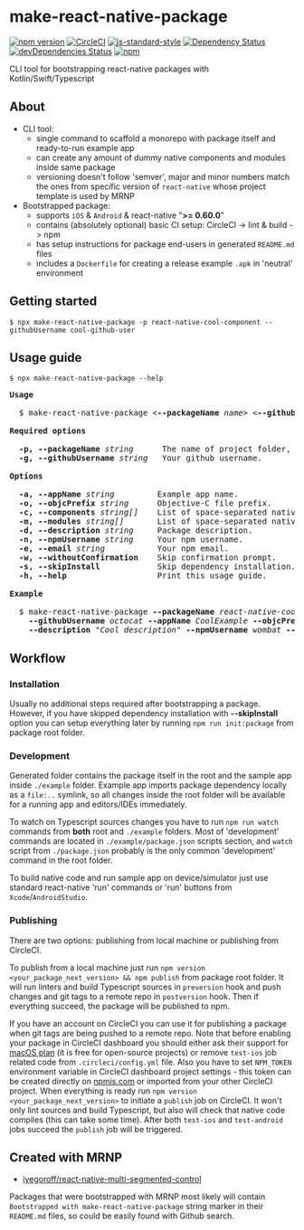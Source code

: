 # make-react-native-package
[![npm version](https://badge.fury.io/js/make-react-native-package.svg)](https://badge.fury.io/js/make-react-native-package)
[![CircleCI](https://circleci.com/gh/iyegoroff/make-react-native-package.svg?style=svg)](https://circleci.com/gh/iyegoroff/make-react-native-package)
[![js-standard-style](https://img.shields.io/badge/code%20style-standard-brightgreen.svg)](https://github.com/standard/standard)
[![Dependency Status](https://david-dm.org/iyegoroff/make-react-native-package.svg)](https://david-dm.org/iyegoroff/make-react-native-package)
[![devDependencies Status](https://david-dm.org/iyegoroff/make-react-native-package/dev-status.svg)](https://david-dm.org/iyegoroff/make-react-native-package?type=dev)
[![npm](https://img.shields.io/npm/l/express.svg)](https://www.npmjs.com/package/make-react-native-package)

CLI tool for bootstrapping react-native packages with Kotlin/Swift/Typescript

## About

- CLI tool:
  - single command to scaffold a monorepo with package itself and ready-to-run example app
  - can create any amount of dummy native components and modules inside same package
  - versioning doesn't follow 'semver', major and minor numbers match the ones from specific version of <code>react&#x2011;native</code> whose project template is used by MRNP
- Bootstrapped package:
  - supports `iOS` & `Android` & react-native "<strong>&gt;= 0.60.0</strong>"
  - contains (absolutely optional) basic CI setup: CircleCI -&gt; lint & build -&gt; npm
  - has setup instructions for package end-users in generated `README.md` files
  - includes a `Dockerfile` for creating a release example `.apk` in 'neutral' environment

## Getting started

```
$ npx make-react-native-package -p react-native-cool-component --githubUsername cool-github-user
```

## Usage guide

```
$ npx make-react-native-package --help
```

<pre>
<strong>Usage</strong>

  $ make-react-native-package &lt;<strong>--packageName</strong> <em>name</em>&gt; &lt;<strong>--githubUsername</strong> <em>user</em>&gt; ...

<strong>Required options</strong>

  <strong>-p, --packageName</strong> <em>string</em>      The name of project folder, github repo and npm package.
  <strong>-g, --githubUsername</strong> <em>string</em>   Your github username.

<strong>Options</strong>

  <strong>-a, --appName</strong> <em>string</em>         Example app name.
  <strong>-o, --objcPrefix</strong> <em>string</em>      Objective-C file prefix.
  <strong>-c, --components</strong> <em>string[]</em>    List of space-separated native component names.
  <strong>-m, --modules</strong> <em>string[]</em>       List of space-separated native module names.
  <strong>-d, --description</strong> <em>string</em>     Package description.
  <strong>-n, --npmUsername</strong> <em>string</em>     Your npm username.
  <strong>-e, --email</strong> <em>string</em>           Your npm email.
  <strong>-w, --withoutConfirmation</strong>    Skip confirmation prompt.
  <strong>-s, --skipInstall</strong>            Skip dependency installation.
  <strong>-h, --help</strong>                   Print this usage guide.

<strong>Example</strong>

  $ make-react-native-package <strong>--packageName</strong> <em>react-native-cool-component</em>
    <strong>--githubUsername</strong> <em>octocat</em> <strong>--appName</strong> <em>CoolExample</em> <strong>--objcPrefix</strong> <em>RNCC</em>
    <strong>--description</strong> <em>"Cool description"</em> <strong>--npmUsername</strong> <em>wombat</em> <strong>--email</strong> <em>me@mail.org</em>
</pre>

## Workflow

### Installation

Usually no additional steps required after bootstrapping a package. However, if you have skipped dependency installation with <strong>--skipInstall</strong> option you can setup everything later by running `npm run init:package` from package root folder.

### Development

Generated folder contains the package itself in the root and the sample app inside `./example` folder.
Example app imports package dependency locally as a `file:..` symlink, so all changes inside the root folder will be available for a running app and editors/IDEs immediately.

To watch on Typescript sources changes you have to run `npm run watch` commands from <strong>both</strong> root and `./example` folders. Most of 'development' commands are located in `./example/package.json` scripts section, and `watch` script from `./package.json` probably is the only common 'development' command in the root folder.

To build native code and run sample app on device/simulator just use standard react-native 'run' commands or 'run' buttons from `Xcode`/`AndroidStudio`.

### Publishing

There are two options: publishing from local machine or publishing from CircleCI.

To publish from a local machine just run `npm version <your_package_next_version> && npm publish` from package root folder. It will run linters and build Typescript sources in `preversion` hook and push changes and git tags to a remote repo in `postversion` hook. Then if everything succeed, the package will be published to npm.

If you have an account on CircleCI you can use it for publishing a package when git tags are being pushed to a remote repo. Note that before enabling your package in CircleCI dashboard you should either ask their support for [macOS plan](https://circleci.com/pricing/#faq-section-linux) (it is free for open-source projects) or remove `test-ios` job related code from `.circleci/config.yml` file. Also you have to set `NPM_TOKEN` environment variable in CircleCI dashboard project settings - this token can be created directly on [npmjs.com](https://npmjs.com) or imported from your other CircleCI project. When everything is ready run `npm version <your_package_next_version>` to initiate a `publish` job on CircleCI. It won't only lint sources and build Typescript, but also will check that native code compiles (this can take some time). After both `test-ios` and `test-android` jobs succeed the `publish` job will be triggered.

## Created with MRNP

- [iyegoroff/react-native-multi-segmented-control](https://github.com/iyegoroff/react-native-multi-segmented-control)

Packages that were bootstrapped with MRNP most likely will contain <code>Bootstrapped&nbsp;with&nbsp;make&#x2011;react&#x2011;native&#x2011;package</code> string  marker in their `README.md` files, so could be easily found with Github search.
